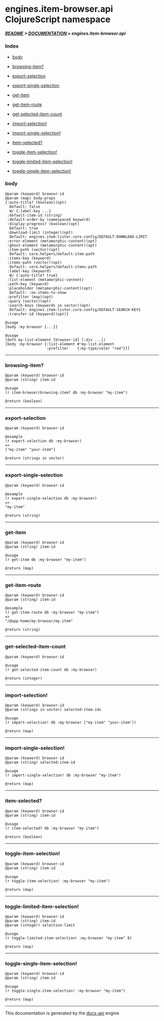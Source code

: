 
# engines.item-browser.api ClojureScript namespace

##### [README](../../../../README.md) > [DOCUMENTATION](../../../COVER.md) > engines.item-browser.api

### Index

- [body](#body)

- [browsing-item?](#browsing-item)

- [export-selection](#export-selection)

- [export-single-selection](#export-single-selection)

- [get-item](#get-item)

- [get-item-route](#get-item-route)

- [get-selected-item-count](#get-selected-item-count)

- [import-selection!](#import-selection)

- [import-single-selection!](#import-single-selection)

- [item-selected?](#item-selected)

- [toggle-item-selection!](#toggle-item-selection)

- [toggle-limited-item-selection!](#toggle-limited-item-selection)

- [toggle-single-item-selection!](#toggle-single-item-selection)

### body

```
@param (keyword) browser-id
@param (map) body-props
{:auto-title? (boolean)(opt)
  Default: false
  W/ {:label-key ...}
 :default-item-id (string)
 :default-order-by (namespaced keyword)
 :display-progress? (boolean)(opt)
  Default: true
 :download-limit (integer)(opt)
  Default: engines.item-lister.core.config/DEFAULT-DOWNLOAD-LIMIT
 :error-element (metamorphic-content)(opt)
 :ghost-element (metamorphic-content)(opt)
 :item-path (vector)(opt)
  Default: core.helpers/default-item-path
 :items-key (keyword)
 :items-path (vector)(opt)
  Default: core.helpers/default-items-path
 :label-key (keyword)
  W/ {:auto-title? true}
 :list-element (metamorphic-content)
 :path-key (keyword)
 :placeholder (metamorphic-content)(opt)
  Default: :no-items-to-show
 :prefilter (map)(opt)
 :query (vector)(opt)
 :search-keys (keywords in vector)(opt)
  Default: engines.item-lister.core.config/DEFAULT-SEARCH-KEYS
 :transfer-id (keyword)(opt)}
```

```
@usage
[body :my-browser {...}]
```

```
@usage
(defn my-list-element [browser-id] [:div ...])
[body :my-browser {:list-element #'my-list-element
                   :prefilter    {:my-type/color "red"}}]
```

---

### browsing-item?

```
@param (keyword) browser-id
@param (string) item-id
```

```
@usage
(r item-browser/browsing-item? db :my-browser "my-item")
```

```
@return (boolean)
```

---

### export-selection

```
@param (keyword) browser-id
```

```
@example
(r export-selection db :my-browser)
=>
["my-item" "your-item"]
```

```
@return (strings in vector)
```

---

### export-single-selection

```
@param (keyword) browser-id
```

```
@example
(r export-single-selection db :my-browser)
=>
"my-item"
```

```
@return (string)
```

---

### get-item

```
@param (keyword) browser-id
@param (string) item-id
```

```
@usage
(r get-item db :my-browser "my-item")
```

```
@return (map)
```

---

### get-item-route

```
@param (keyword) browser-id
@param (string) item-id
```

```
@example
(r get-item-route db :my-browser "my-item")
=>
"/@app-home/my-browser/my-item"
```

```
@return (string)
```

---

### get-selected-item-count

```
@param (keyword) browser-id
```

```
@usage
(r get-selected-item-count db :my-browser)
```

```
@return (integer)
```

---

### import-selection!

```
@param (keyword) browser-id
@param (strings in vector) selected-item-ids
```

```
@usage
(r import-selection! db :my-browser ["my-item" "your-item"])
```

```
@return (map)
```

---

### import-single-selection!

```
@param (keyword) browser-id
@param (string) selected-item-id
```

```
@usage
(r import-single-selection! db :my-browser "my-item")
```

```
@return (map)
```

---

### item-selected?

```
@param (keyword) browser-id
@param (string) item-id
```

```
@usage
(r item-selected? db :my-browser "my-item")
```

```
@return (boolean)
```

---

### toggle-item-selection!

```
@param (keyword) browser-id
@param (string) item-id
```

```
@usage
(r toggle-item-selection! :my-browser "my-item")
```

```
@return (map)
```

---

### toggle-limited-item-selection!

```
@param (keyword) browser-id
@param (string) item-id
@param (integer) selection-limit
```

```
@usage
(r toggle-limited-item-selection! :my-browser "my-item" 8)
```

```
@return (map)
```

---

### toggle-single-item-selection!

```
@param (keyword) browser-id
@param (string) item-id
```

```
@usage
(r toggle-single-item-selection! :my-browser "my-item")
```

```
@return (map)
```

---

This documentation is generated by the [docs-api](https://github.com/bithandshake/docs-api) engine

